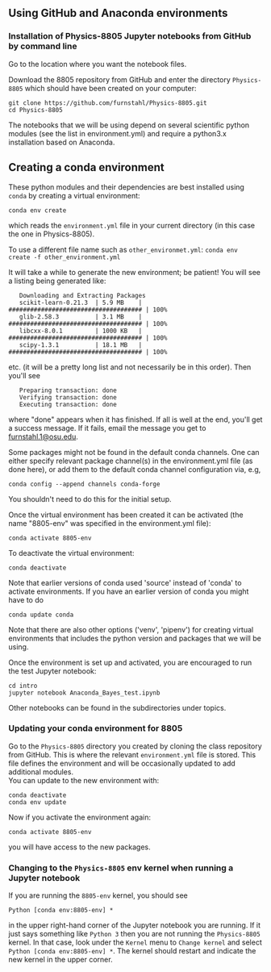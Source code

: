 ## Using GitHub and Anaconda environments

### Installation of Physics-8805 Jupyter notebooks from GitHub by command line

Go to the location where you want the notebook files. 

Download the 8805 repository from GitHub and enter the directory `Physics-8805` which should have been created on your computer:

    git clone https://github.com/furnstahl/Physics-8805.git
    cd Physics-8805

The notebooks that we will be using depend on several scientific python modules (see the list in environment.yml) and require a python3.x installation based on Anaconda. 

## Creating a conda environment

These python modules and their dependencies are best installed using ``conda`` by creating
a virtual environment:

	conda env create

which reads the `environment.yml` file in your current directory (in this case the one in Physics-8805). 

To use a different file name such as `other_environmet.yml`: `conda env create -f other_environment.yml`

It will take a while to generate the new environment; be patient!  You will see a listing being generated like:
        
       Downloading and Extracting Packages
       scikit-learn-0.21.3  | 5.9 MB    | ##################################### | 100% 
       glib-2.58.3          | 3.1 MB    | ##################################### | 100% 
       libcxx-8.0.1         | 1000 KB   | ##################################### | 100% 
       scipy-1.3.1          | 18.1 MB   | ##################################### | 100% 
etc. (it will be a pretty long list and not necessarily be in this order).  Then you'll see

       Preparing transaction: done
       Verifying transaction: done
       Executing transaction: done 
where "done" appears when it has finished.  If all is well at the end, you'll get a success message.  If it fails, email the message you get to furnstahl.1@osu.edu.

Some packages might not be found in the default conda channels. One
can either specify relevant package channel(s) in the environment.yml
file (as done here), or add them to the default conda channel configuration via, e.g,

	conda config --append channels conda-forge

You shouldn't need to do this for the initial setup.

Once the virtual environment has been created it can be activated (the name "8805-env" was specified in the environment.yml file):

    conda activate 8805-env

To deactivate the virtual environment:

    conda deactivate

Note that earlier versions of conda used 'source' instead of 'conda'
to activate environments. If you have an earlier version of conda you
might have to do

    conda update conda

Note that there are also other options ('venv', 'pipenv') for creating virtual
environments that includes the python version and packages that we will be using.

Once the environment is set up and activated, you are encouraged to run the test Jupyter notebook:

    cd intro
    jupyter notebook Anaconda_Bayes_test.ipynb

Other notebooks can be found in the subdirectories under topics.

### Updating your conda environment for 8805

Go to the `Physics-8805` directory you created by cloning the class repository from GitHub.  This is where the relevant `environment.yml` file is stored.  This file defines the environment and will be occasionally updated to add additional modules.  
You can update to the new environment with:

    conda deactivate
    conda env update 
    
Now if you activate the environment again:

    conda activate 8805-env

you will have access to the new packages.

### Changing to the `Physics-8805` env kernel when running a Jupyter notebook

If you are running the `8805-env` kernel, you should see

    Python [conda env:8805-env] *

in the upper right-hand corner of the Jupyter notebook you are running.  If it just says something like `Python 3` then you are not running the `Physics-8805` kernel.  In that case, look under the `Kernel` menu to `Change kernel` and select `Python [conda env:8805-env] *`.  The kernel should restart and indicate the new kernel in the upper corner.
